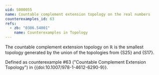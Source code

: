```yaml
---
uid: S000055
name: Countable complement extension topology on the real numbers
counterexamples_id: 63
refs:
  - zb: "0386.54001" 
    name: Counterexamples in Topology
---
```

The countable complement extension topology on $\mathbb{R}$ is the smallest topology generated by the union of the topologies from {S25} and {S17}.

Defined as counterexample #63 ("Countable Complement Extension Topology")
in {{doi:10.1007/978-1-4612-6290-9}}.
